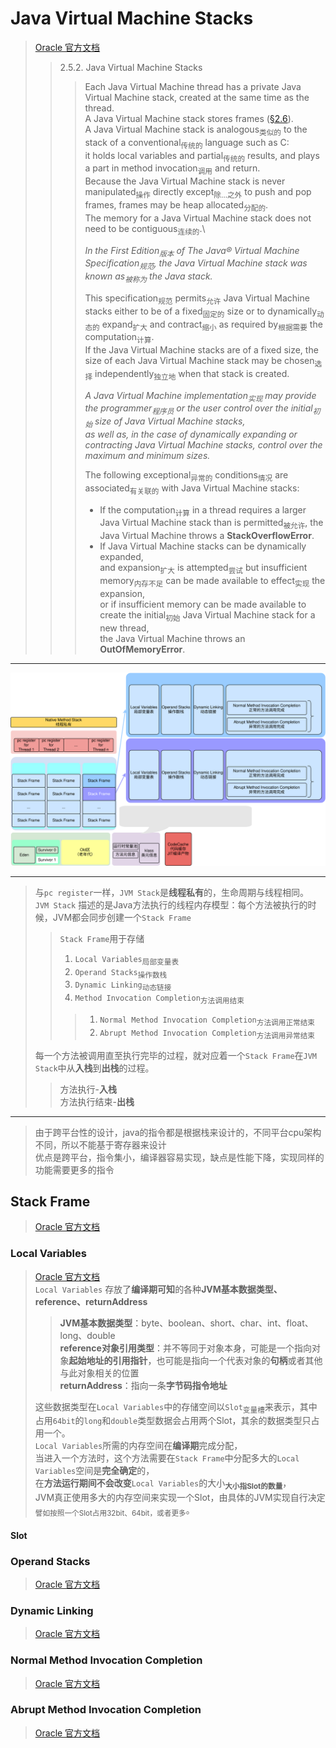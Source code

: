 # Java Virtual Machine Stacks

> [Oracle 官方文档](https://docs.oracle.com/javase/specs/jvms/se8/html/jvms-2.html#jvms-2.5.2)
> > 2.5.2. Java Virtual Machine Stacks
> > > Each Java Virtual Machine thread has a private Java Virtual Machine stack, created at the same time as the thread.\
> > > A Java Virtual Machine stack stores frames ([§2.6](#stack-frame)).\
> > > A Java Virtual Machine stack is analogous<sub>类似的</sub> to the stack of a conventional<sub>传统的</sub> language such as C:\
> > > it holds local variables and partial<sub>传统的</sub> results, and plays a part in method invocation<sub>调用</sub> and return.\
> > > Because the Java Virtual Machine stack is never manipulated<sub>操作</sub> directly except<sub>除…之外</sub> to push and pop frames, frames may be heap allocated<sub>分配的</sub>.\
> > > The memory for a Java Virtual Machine stack does not need to be contiguous<sub>连续的</sub>.\
> > >
> > > *In the First Edition<sub>版本</sub> of The Java® Virtual Machine Specification<sub>规范</sub>, the Java Virtual Machine stack was known as<sub>被称为</sub> the Java stack.*
> > >
> > > This specification<sub>规范</sub> permits<sub>允许</sub> Java Virtual Machine stacks either to be of a fixed<sub>固定的</sub> size or to dynamically<sub>动态的</sub> expand<sub>扩大</sub> and contract<sub>缩小</sub> as required by<sub>根据需要</sub> the computation<sub>计算</sub>.\
> > > If the Java Virtual Machine stacks are of a fixed size, the size of each Java Virtual Machine stack may be chosen<sub>选择</sub> independently<sub>独立地</sub> when that stack is created.
> > >
> > > *A Java Virtual Machine implementation<sub>实现</sub> may provide the programmer<sub>程序员</sub> or the user control over the initial<sub>初始</sub> size of Java Virtual Machine stacks,\
> > > as well as, in the case of dynamically expanding or contracting Java Virtual Machine stacks, control over the maximum and minimum sizes.*
> > >
> > > The following exceptional<sub>异常的</sub> conditions<sub>情况</sub> are associated<sub>有关联的</sub> with Java Virtual Machine stacks:
> > > - If the computation<sub>计算</sub> in a thread requires a larger Java Virtual Machine stack than is permitted<sub>被允许</sub>, the Java Virtual Machine throws a **StackOverflowError**.
> > > - If Java Virtual Machine stacks can be dynamically expanded,\
> > > and expansion<sub>扩大</sub> is attempted<sub>尝试</sub> but insufficient memory<sub>内存不足</sub> can be made available to effect<sub>实现</sub> the expansion,\
> > > or if insufficient memory can be made available to create the initial<sub>初始</sub> Java Virtual Machine stack for a new thread,\
> > > the Java Virtual Machine throws an **OutOfMemoryError**.

---

![image](../img/运行时数据区jdk8.svg)

---

> 与`pc register`一样，`JVM Stack`是**线程私有**的，生命周期与线程相同。\
> `JVM Stack` 描述的是Java方法执行的线程内存模型：每个方法被执行的时候，JVM都会同步创建一个`Stack Frame`
> > `Stack Frame`用于存储
> > 1. `Local Variables`<sub>局部变量表</sub>
> > 2. `Operand Stacks`<sub>操作数栈</sub>
> > 3. `Dynamic Linking`<sub>动态链接</sub>
> > 4. `Method Invocation Completion`<sub>方法调用结束</sub>
> > > 1. `Normal Method Invocation Completion`<sub>方法调用正常结束</sub>
> > > 2. `Abrupt Method Invocation Completion`<sub>方法调用异常结束</sub>
>
> 每一个方法被调用直至执行完毕的过程，就对应着一个`Stack Frame`在`JVM Stack`中从**入栈**到**出栈**的过程。
> > 方法执行-**入栈**\
> > 方法执行结束-**出栈**

---

> 由于跨平台性的设计，java的指令都是根据栈来设计的，不同平台cpu架构不同，所以不能基于寄存器来设计\
> 优点是跨平台，指令集小，编译器容易实现，缺点是性能下降，实现同样的功能需要更多的指令

## Stack Frame

> [Oracle 官方文档](https://docs.oracle.com/javase/specs/jvms/se8/html/jvms-2.html#jvms-2.6)

### Local Variables

> [Oracle 官方文档](https://docs.oracle.com/javase/specs/jvms/se8/html/jvms-2.html#jvms-2.6.1)\
> `Local Variables` 存放了**编译期可知**的各种**JVM基本数据类型、reference、returnAddress**
> > **JVM基本数据类型**：byte、boolean、short、char、int、float、long、double\
> > **reference对象引用类型**：并不等同于对象本身，可能是一个指向对象**起始地址的引用指针**，也可能是指向一个代表对象的**句柄**或者其他与此对象相关的位置\
> > **returnAddress**：指向一条**字节码指令地址**
>
> 这些数据类型在`Local Variables`中的存储空间以`Slot`<sub>变量槽</sub>来表示，其中占用`64bit`的`long`和`double`类型数据会占用两个Slot，其余的数据类型只占用一个。\
> `Local Variables`所需的内存空间在**编译期**完成分配，\
> 当进入一个方法时，这个方法需要在`Stack Frame`中分配多大的`Local Variables`空间是**完全确定**的，\
> 在**方法运行期间不会改变**`Local Variables`的大小<sub>**大小指Slot的数量**</sub>，\
> JVM真正使用多大的内存空间来实现一个Slot，由具体的JVM实现自行决定<sub>譬如按照一个Slot占用32bit、64bit，或者更多</sub>。

#### Slot

### Operand Stacks

> [Oracle 官方文档](https://docs.oracle.com/javase/specs/jvms/se8/html/jvms-2.html#jvms-2.6.2)

### Dynamic Linking

> [Oracle 官方文档](https://docs.oracle.com/javase/specs/jvms/se8/html/jvms-2.html#jvms-2.6.3)

### Normal Method Invocation Completion

> [Oracle 官方文档](https://docs.oracle.com/javase/specs/jvms/se8/html/jvms-2.html#jvms-2.6.4)

### Abrupt Method Invocation Completion

> [Oracle 官方文档](https://docs.oracle.com/javase/specs/jvms/se8/html/jvms-2.html#jvms-2.6.5)
